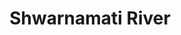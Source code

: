 ---
title: "Shwarnamati River"
title_bn: "সরনামতি নদী"
description: "This river comes out from Aditmari Upazilla, Lalmonirhat that meets with Tista river."
---